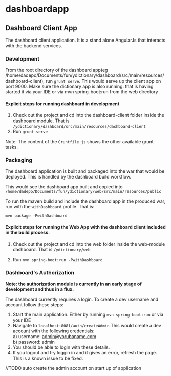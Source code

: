 # dashboardapp

## Dashboard Client App

The dashboard client application. It is a stand alone AngularJs that interacts with the backend services.

### Development

From the root directory of the dashboard app(eg /home/dadepo/Documents/fun/ydictionary/dashboard/src/main/resources/dashboard-client), 
run `grunt serve`. This would serve up the client app on port 9000. Make sure
the dictionary app is also running: that is having started it via your IDE or via 
mvn spring-boot:run from the web directory

#### Explicit steps for running dashboard in development
1. Check out the project and cd into the dashboard-client folder inside the dashboard module. 
That is `/ydictionary/dashboard/src/main/resources/dashboard-client`
2. Run `grunt serve`

Note: The content of the `Gruntfile.js` shows the other available grunt tasks.

### Packaging

The dashboard application is built and packaged into the war that would be deployed. This is
handled by the dashboard build workflow.

This would see the dashboard app built and copied into `/home/dadepo/Documents/fun/ydictionary/web/src/main/resources/public`

To run the maven build and include the dashboard app in the produced war, run with the `withDashboard` profile. That is:

`mvn package -PwithDashboard`

#### Explicit steps for running the Web App with the dashboard client included in the build process.

1. Check out the project and cd into the web folder inside the web-module dashboard. That is 
`/ydictionary/web`

2. Run `mvn spring-boot:run -PwithDashboard`

### Dashboard's Authorization

**Note: the authorization module is currently in an early stage of development and thus in a flux.**
 
The dashboard currently requires a login. To create a dev username and account follow these steps:

1. Start the main application. Either by running `mvn spring-boot:run` or via your IDE
2. Navigate to `localhost:8081/auth/createAdmin` This would create a dev account with the following credentials: <br/>
    a) username: admin@yorubaname.com <br/>
    b) password: admin <br/>
3. You should be able to login with these details.
4. If you logout and try loggin in and it gives an error, refresh the page. This is a known issue to be fixed.

//TODO auto create the admin account on start up of application


